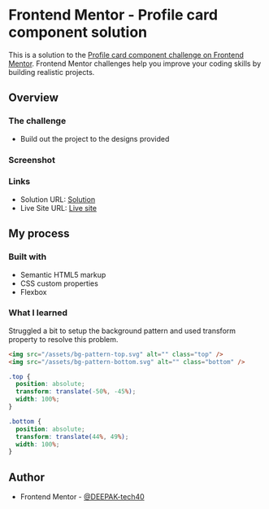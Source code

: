 # Frontend Mentor - Profile card component solution

This is a solution to the [Profile card component challenge on Frontend Mentor](https://www.frontendmentor.io/challenges/profile-card-component-cfArpWshJ). Frontend Mentor challenges help you improve your coding skills by building realistic projects.

## Overview

### The challenge

- Build out the project to the designs provided

### Screenshot

### Links

- Solution URL: [Solution]()
- Live Site URL: [Live site]()

## My process

### Built with

- Semantic HTML5 markup
- CSS custom properties
- Flexbox

### What I learned

Struggled a bit to setup the background pattern and used transform property to resolve this problem.

```html
<img src="/assets/bg-pattern-top.svg" alt="" class="top" />
<img src="/assets/bg-pattern-bottom.svg" alt="" class="bottom" />
```

```css
.top {
  position: absolute;
  transform: translate(-50%, -45%);
  width: 100%;
}

.bottom {
  position: absolute;
  transform: translate(44%, 49%);
  width: 100%;
}
```

## Author

- Frontend Mentor - [@DEEPAK-tech40](https://www.frontendmentor.io/profile/DEEPAK-tech40)
